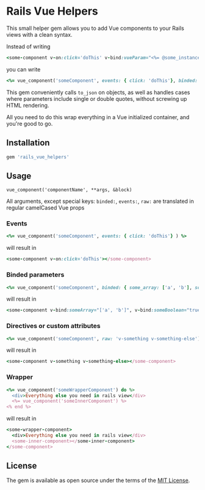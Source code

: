 # Rails Vue Helpers

This small helper gem allows you to add Vue components to your Rails views with a clean syntax.

Instead of writing
```ruby
<some-component v-on:click='doThis' v-bind:vueParam="<%= @some_instance.to_json %>" />
````
  you can write

```ruby
<%= vue_component('someComponent', events: { click: 'doThis'}, binded: { vue_param: @some_instance}) %>
```

This gem conveniently calls `to_json` on objects, as well as handles cases where parameters include single or double quotes, without screwing up HTML rendering.

All you need to do this wrap everything in a Vue initialized container, and you're good to go.

## Installation

```ruby
gem 'rails_vue_helpers'
```

## Usage

`vue_component('componentName', **args, &block)`

All arguments, except special keys: `binded:`, `events:`, `raw:` are translated in regular camelCased Vue props


### Events

```ruby
<%= vue_component('someComponent', events: { click: 'doThis'} ) %>
```
will result in

```ruby
<some-component v-on:click='doThis'></some-component>
```

### Binded parameters

```ruby
<%= vue_component('someComponent', binded: { some_array: ['a', 'b'], some_boolean: true } ) %>
```
will result in

```ruby
<some-component v-bind:someArray="['a', 'b']", v-bind:someBoolean="true"></some-component>
```

### Directives or custom attributes

```ruby
<%= vue_component('someComponent', raw: 'v-something v-something-else') %>
```
will result in

```ruby
<some-component v-something v-something-else></some-component>
```

### Wrapper

```ruby
<%= vue_component('someWrapperComponent') do %>
  <div>Everything else you need in rails view</div>
  <%= vue_component('someInnerComponent') %>
<% end %>
```
will result in

```ruby
<some-wrapper-component>
  <div>Everything else you need in rails view</div>
  <some-inner-component></some-inner-component>
</some-component>
```


## License

The gem is available as open source under the terms of the [MIT License](https://opensource.org/licenses/MIT).
